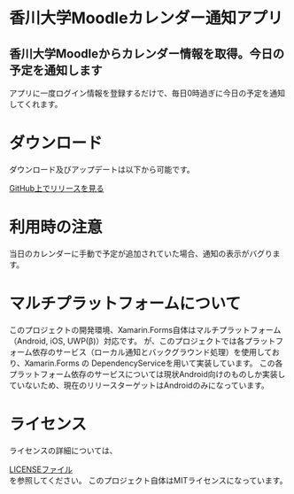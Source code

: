 <h1>香川大学Moodleカレンダー通知アプリ</h1>
<h2>香川大学Moodleからカレンダー情報を取得。今日の予定を通知します</h2>

アプリに一度ログイン情報を登録するだけで、毎日0時過ぎに今日の予定を通知してくれます。

<h1>ダウンロード</h1>
ダウンロード及びアップデートは以下から可能です。

[GitHub上でリリースを見る](https://github.com/taksas/ZoomMuter/tags)


<h1>利用時の注意</h1>
当日のカレンダーに手動で予定が追加されていた場合、通知の表示がバグります。

<h1>マルチプラットフォームについて</h1>
このプロジェクトの開発環境、Xamarin.Forms自体はマルチプラットフォーム（Android, iOS, UWP(β)）対応です。
が、このプロジェクトでは各プラットフォーム依存のサービス（ローカル通知とバックグラウンド処理）を使用しており、Xamarin.Forms の DependencyServiceを用いて実装しています。
この各プラットフォーム依存のサービスについては現状Android向けのものしか実装していないため、現在のリリースターゲットはAndroidのみになっています。
<h1>ライセンス</h1>
ライセンスの詳細については、

[LICENSEファイル](https://github.com/taksas/K-MoodleNotifier/blob/master/LICENSE) 
<br>
を参照してください。
このプロジェクト自体はMITライセンスになっています。
